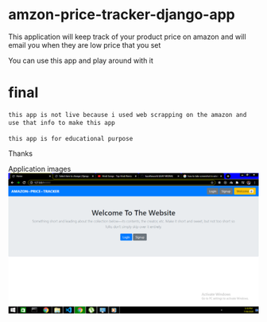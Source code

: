# amzon-price-tracker-django-app

This application will keep track of your product price on amazon and will email you when they are low price that you set

You can use this app and play around with it

# final

    this app is not live because i used web scrapping on the amazon and use that info to make this app

    this app is for educational purpose

Thanks

Application images
<img src="./appimages/Screenshot (136).png" alt="img" />
